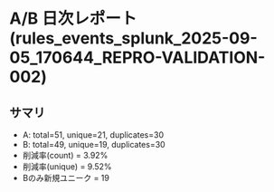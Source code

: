 # A/B 日次レポート (rules_events_splunk_2025-09-05_170644_REPRO-VALIDATION-002)

## サマリ
- A: total=51, unique=21, duplicates=30
- B: total=49, unique=19, duplicates=30
- 削減率(count) = 3.92%
- 削減率(unique) = 9.52%
- Bのみ新規ユニーク = 19
